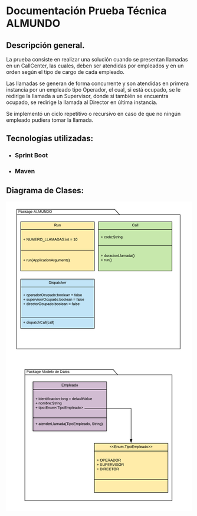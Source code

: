 # Documentaci&oacute;n Prueba T&eacute;cnica ALMUNDO

## Descripci&oacute;n general.

La prueba consiste en realizar una solución cuando se presentan llamadas en un CallCenter, las cuales, deben ser atendidas por empleados y en un orden seg&uacute;n el tipo de cargo de cada empleado.

Las llamadas se generan de forma concurrente y son atendidas en primera instancia por un empleado tipo Operador, el cual, si est&aacute; ocupado, se le redirige la llamada a un Supervisor, donde si tambi&eacute;n se encuentra ocupado, se redirige la llamada al Director en &uacute;ltima instancia.

Se implement&oacute; un ciclo repetitivo o recursivo en caso de que no ning&uacute;n empleado pudiera tomar la llamada.



## Tecnolog&iacute;as utilizadas:

- ### Sprint Boot 
- ### Maven


## Diagrama de Clases:

![alt text](https://github.com/hetcam/almundo/blob/master/documentacion/diagrama-clases.png)
